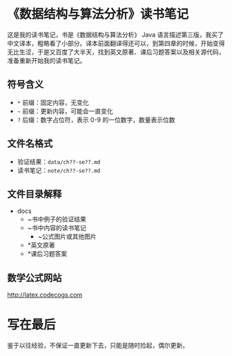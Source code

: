 # 《数据结构与算法分析》读书笔记
这是我的读书笔记，书是《数据结构与算法分析》 Java 语言描述第三版，我买了中文译本，粗略看了小部分。译本前面翻译得还可以，到第四章的时候，开始变得无比生涩，于是又百度了大半天，找到英文原著、课后习题答案以及相关源代码，准备重新开始我的读书笔记。

## 符号含义

- `*` 前缀：固定内容，无变化
- `~` 前缀：更新内容，可能会一直变化
- `?` 后缀：数字占位符，表示 0-9 的一位数字，数量表示位数

## 文件名格式

- 验证结果：`data/ch??-se??.md`
- 读书笔记：`note/ch??-se??.md`

## 文件目录解释

- docs
  - ~书中例子的验证结果
  - ~书中内容的读书笔记
    - ~公式图片或其他图片
  - *英文原著
  - *课后习题答案
  
## 数学公式网站

http://latex.codecogs.com

# 写在最后
鉴于以往经验，不保证一直更新下去，只能是随时捡起，偶尔更新。